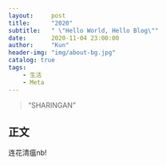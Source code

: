 ```yaml
---
layout:     post
title:      "2020"
subtitle:   " \"Hello World, Hello Blog\""
date:       2020-11-04 23:00:00
author:     "Kun"
header-img: "img/about-bg.jpg"
catalog: true
tags:
    - 生活
    - Meta
---
```


> “SHARINGAN”

## 正文

连花清瘟nb!